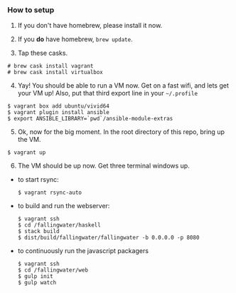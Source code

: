 ### How to setup

1. If you don't have homebrew, please install it now.

2. If you **do** have homebrew, `brew update`.

3. Tap these casks.
  ```
  # brew cask install vagrant
  # brew cask install virtualbox
  ```

4. Yay! You should be able to run a VM now. Get on a fast wifi, and lets get your VM up! Also, put that third export line in your `~/.profile`
  ```
  $ vagrant box add ubuntu/vivid64
  $ vagrant plugin install ansible
  $ export ANSIBLE_LIBRARY=`pwd`/ansible-module-extras
  ```

5. Ok, now for the big moment. In the root directory of this repo, bring up the VM.
  ```
  $ vagrant up
  ```

6. The VM should be up now. Get three terminal windows up.

  - to start rsync:
    ```
    $ vagrant rsync-auto
    ```

  - to build and run the webserver:
    ```
    $ vagrant ssh
    $ cd /fallingwater/haskell
    $ stack build
    $ dist/build/fallingwater/fallingwater -b 0.0.0.0 -p 8080
    ```

  - to continuously run the javascript packagers
    ```
    $ vagrant ssh
    $ cd /fallingwater/web
    $ gulp init
    $ gulp watch
    ```
